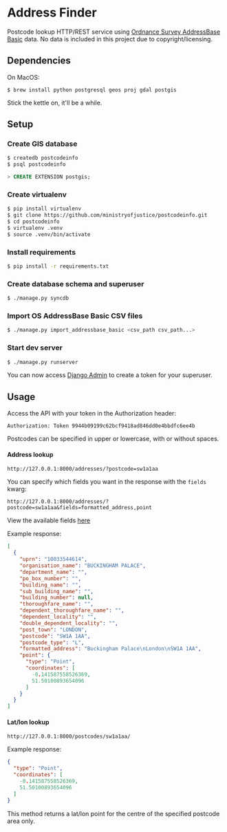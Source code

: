 Address Finder
==============

Postcode lookup HTTP/REST service using [Ordnance Survey AddressBase Basic](http://www.ordnancesurvey.co.uk/business-and-government/products/addressbase.html) data. No data is included in this project due to copyright/licensing.

Dependencies
------------

On MacOS:

`$ brew install python postgresql geos proj gdal postgis`

Stick the kettle on, it'll be a while.

Setup
-----

### Create GIS database

```bash
$ createdb postcodeinfo
$ psql postcodeinfo
```
```SQL
> CREATE EXTENSION postgis;
```

### Create virtualenv

```bash
$ pip install virtualenv
$ git clone https://github.com/ministryofjustice/postcodeinfo.git
$ cd postcodeinfo
$ virtualenv .venv
$ source .venv/bin/activate
```

### Install requirements

```bash
$ pip install -r requirements.txt
```

### Create database schema and superuser

```bash
$ ./manage.py syncdb
```

### Import OS AddressBase Basic CSV files

```bash
$ ./manage.py import_addressbase_basic <csv_path csv_path...>
```

### Start dev server

```bash
$ ./manage.py runserver
```

You can now access [Django Admin](http://127.0.0.1/admin/authtoken/token/) to create a token for your superuser.

## Usage

Access the API with your token in the Authorization header:

```Authorization: Token 9944b09199c62bcf9418ad846dd0e4bbdfc6ee4b```

Postcodes can be specified in upper or lowercase, with or without spaces.

#### Address lookup
```
http://127.0.0.1:8000/addresses/?postcode=sw1a1aa
```

You can specify which fields you want in the response with the `fields` kwarg:

```
http://127.0.0.1:8000/addresses/?postcode=sw1a1aa&fields=formatted_address,point
```

View the available fields [here](https://github.com/ministryofjustice/postcodeinfo/blob/develop/postcodeinfo/apps/address/serializers.py#L25)

Example response:

```json
[
  {
    "uprn": "10033544614",
    "organisation_name": "BUCKINGHAM PALACE",
    "department_name": "",
    "po_box_number": "",
    "building_name": "",
    "sub_building_name": "",
    "building_number": null,
    "thoroughfare_name": "",
    "dependent_thoroughfare_name": "",
    "dependent_locality": "",
    "double_dependent_locality": "",
    "post_town": "LONDON",
    "postcode": "SW1A 1AA",
    "postcode_type": "L",
    "formatted_address": "Buckingham Palace\nLondon\nSW1A 1AA",
    "point": {
      "type": "Point",
      "coordinates": [
        -0.141587558526369,
        51.50100893654096
      ]
    }
  }
]
```

#### Lat/lon lookup

```
http://127.0.0.1:8000/postcodes/sw1a1aa/
```

Example response:

```json
{
  "type": "Point",
  "coordinates": [
    -0.141587558526369,
    51.50100893654096
  ]
}
```

This method returns a lat/lon point for the centre of the specified postcode area only.
